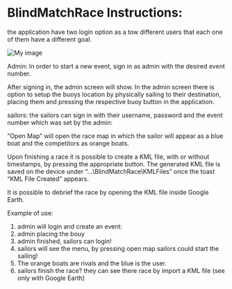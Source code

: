 BlindMatchRace Instructions:
===========
the application have two login option as a tow different users that each one of them have a different goal.

![My image](C:\Users\ESTER\Documents)


Admin:
In order to start a new event, sign in as admin with the desired event number.

After signing in, the admin screen will show. In the admin screen there is option to setup the buoys location by physically sailing to their destination, placing them and pressing the respective buoy button in the application.

sailors:
the sailors can sign in with their username, password and the event number which was set by the admin:

“Open Map” will open the race map in which the sailor will appear as a blue boat and the competitors as orange boats.

Upon finishing a race it is possible to create a KML file, with or without timestamps, by pressing the appropriate button. The generated KML file is saved on the device under “…\BlindMatchRace\KMLFiles” once the toast “KML File Created” appears.

It is possible to debrief the race by opening the KML file inside Google Earth.

Example of use:
1. admin will login and create an event:
2. admin placing the bouy
1. admin finished, sailors can login!
2. sailors will see the menu, by pressing open map sailors could start the sailing!
3. The orange boats are rivals and the blue is the user.
4. sailors finish the race? they can see there race by import a KML file (see only with Google Earth)

